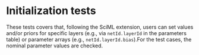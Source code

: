# Initialization tests

These tests covers that, following the SciML extension, users can set values and/or priors for specific layers (e.g., via `netId.layerId` in the parameters table) or parameter arrays (e.g., `netId.layerId.bias`).For the test cases, the nominal parameter values are checked.
